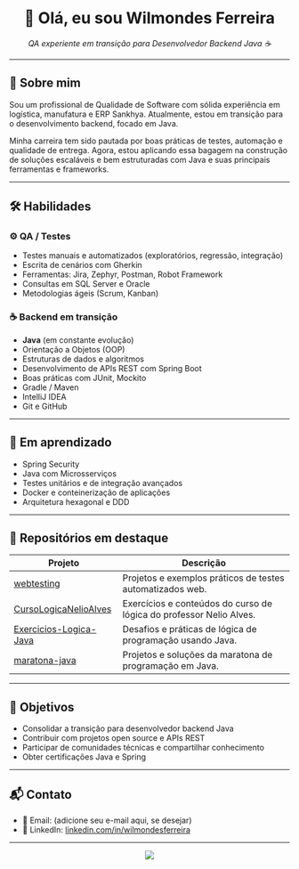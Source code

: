 <h1 align="center">👋 Olá, eu sou Wilmondes Ferreira</h1>

<p align="center">
  <i>QA experiente em transição para Desenvolvedor Backend Java ☕</i>
</p>

---

## 🧭 Sobre mim

Sou um profissional de Qualidade de Software com sólida experiência em logística, manufatura e ERP Sankhya. Atualmente, estou em transição para o desenvolvimento backend, focado em Java.

Minha carreira tem sido pautada por boas práticas de testes, automação e qualidade de entrega. Agora, estou aplicando essa bagagem na construção de soluções escaláveis e bem estruturadas com Java e suas principais ferramentas e frameworks.

---

## 🛠️ Habilidades

### ⚙️ QA / Testes
- Testes manuais e automatizados (exploratórios, regressão, integração)
- Escrita de cenários com Gherkin
- Ferramentas: Jira, Zephyr, Postman, Robot Framework
- Consultas em SQL Server e Oracle
- Metodologias ágeis (Scrum, Kanban)

### ☕ Backend em transição
- **Java** (em constante evolução)
- Orientação a Objetos (OOP)
- Estruturas de dados e algoritmos
- Desenvolvimento de APIs REST com Spring Boot
- Boas práticas com JUnit, Mockito
- Gradle / Maven
- IntelliJ IDEA
- Git e GitHub

---

## 🌱 Em aprendizado

- Spring Security
- Java com Microsserviços
- Testes unitários e de integração avançados
- Docker e conteinerização de aplicações
- Arquitetura hexagonal e DDD

---

## 📂 Repositórios em destaque

| Projeto | Descrição |
|--------|-----------|
| [webtesting](https://github.com/wilmondesferreira/webtesting) | Projetos e exemplos práticos de testes automatizados web. |
| [CursoLogicaNelioAlves](https://github.com/wilmondesferreira/CursoLogicaNelioAlves) | Exercícios e conteúdos do curso de lógica do professor Nelio Alves. |
| [Exercicios-Logica-Java](https://github.com/wilmondesferreira/Exercicios-Logica-Java) | Desafios e práticas de lógica de programação usando Java. |
| [maratona-java](https://github.com/wilmondesferreira/maratona-java) | Projetos e soluções da maratona de programação em Java. |

---

## 🚀 Objetivos

- Consolidar a transição para desenvolvedor backend Java
- Contribuir com projetos open source e APIs REST
- Participar de comunidades técnicas e compartilhar conhecimento
- Obter certificações Java e Spring

---

## 📬 Contato

- 📧 Email: (adicione seu e-mail aqui, se desejar)
- 💼 LinkedIn: [linkedin.com/in/wilmondesferreira](https://www.linkedin.com/in/wilmondesferreira/)

---

<p align="center">
  <img src="https://github-readme-stats.vercel.app/api?username=wilmondesferreira&show_icons=true&theme=tokyonight" />
</p>
